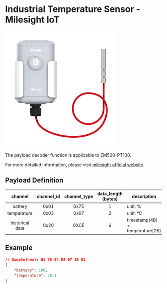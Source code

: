 # Industrial Temperature Sensor - Milesight IoT

![EM500-PT100](EM500-PT100.png)

The payload decoder function is applicable to EM500-PT100.

For more detailed information, please visit [milesight official website](https://www.milesight-iot.com).

## Payload Definition

|     channel     | channel_id | channel_type | data_length (bytes) | description                     |
| :-------------: | :--------: | :----------: | :-----------------: | ------------------------------- |
|     battery     |    0x01    |     0x75     |          1          | unit: %                         |
|   temperature   |    0x03    |     0x67     |          2          | unit: ℃                         |
| historical data |    0x20    |     0XCE     |          6          | timestamp(4B) + temperature(2B) |

## Example

```json
// Sample(hex): 01 75 64 03 67 19 01
{
    "battery": 100,
    "temperature": 28.1
}
```
